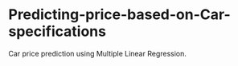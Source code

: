 # Predicting-price-based-on-Car-specifications
Car price prediction using Multiple Linear Regression.

